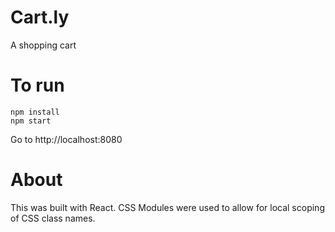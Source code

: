 Cart.ly
=======
A shopping cart 

# To run
```
npm install
npm start
```
Go to http://localhost:8080

# About
This was built with React. CSS Modules were used to allow for local scoping of CSS class names. 
